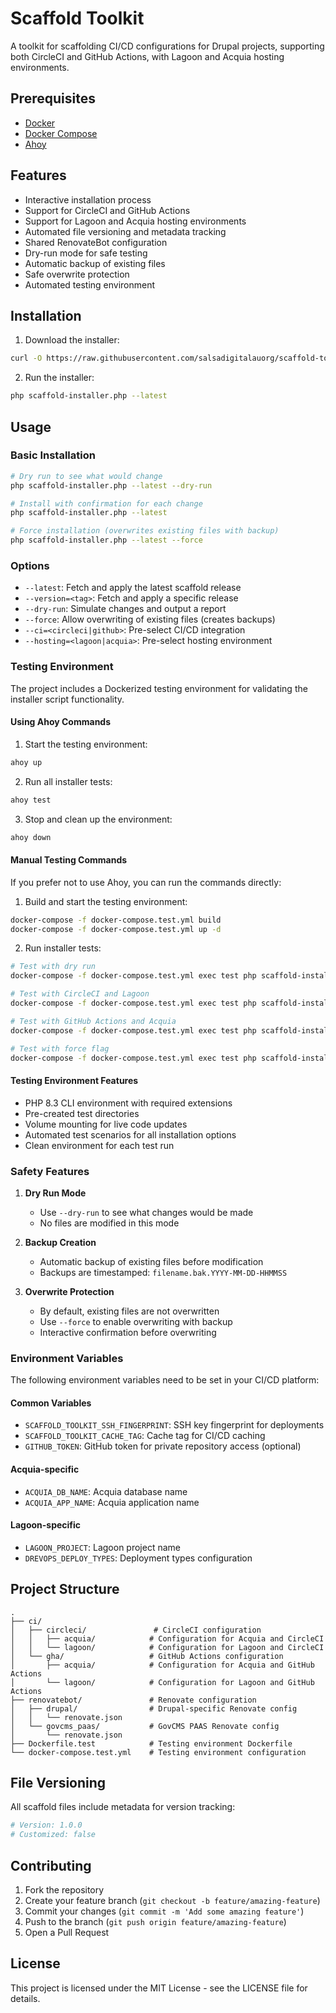 # Scaffold Toolkit

A toolkit for scaffolding CI/CD configurations for Drupal projects, supporting both CircleCI and GitHub Actions, with Lagoon and Acquia hosting environments.

## Prerequisites

- [Docker](https://docs.docker.com/get-docker/)
- [Docker Compose](https://docs.docker.com/compose/install/)
- [Ahoy](https://github.com/ahoy-cli/ahoy#installation)

## Features

- Interactive installation process
- Support for CircleCI and GitHub Actions
- Support for Lagoon and Acquia hosting environments
- Automated file versioning and metadata tracking
- Shared RenovateBot configuration
- Dry-run mode for safe testing
- Automatic backup of existing files
- Safe overwrite protection
- Automated testing environment

## Installation

1. Download the installer:
```bash
curl -O https://raw.githubusercontent.com/salsadigitalauorg/scaffold-toolkit/main/scaffold-installer.php
```

2. Run the installer:
```bash
php scaffold-installer.php --latest
```

## Usage

### Basic Installation
```bash
# Dry run to see what would change
php scaffold-installer.php --latest --dry-run

# Install with confirmation for each change
php scaffold-installer.php --latest

# Force installation (overwrites existing files with backup)
php scaffold-installer.php --latest --force
```

### Options
- `--latest`: Fetch and apply the latest scaffold release
- `--version=<tag>`: Fetch and apply a specific release
- `--dry-run`: Simulate changes and output a report
- `--force`: Allow overwriting of existing files (creates backups)
- `--ci=<circleci|github>`: Pre-select CI/CD integration
- `--hosting=<lagoon|acquia>`: Pre-select hosting environment

### Testing Environment

The project includes a Dockerized testing environment for validating the installer script functionality.

#### Using Ahoy Commands

1. Start the testing environment:
```bash
ahoy up
```

2. Run all installer tests:
```bash
ahoy test
```

3. Stop and clean up the environment:
```bash
ahoy down
```

#### Manual Testing Commands

If you prefer not to use Ahoy, you can run the commands directly:

1. Build and start the testing environment:
```bash
docker-compose -f docker-compose.test.yml build
docker-compose -f docker-compose.test.yml up -d
```

2. Run installer tests:
```bash
# Test with dry run
docker-compose -f docker-compose.test.yml exec test php scaffold-installer.php --latest --dry-run

# Test with CircleCI and Lagoon
docker-compose -f docker-compose.test.yml exec test php scaffold-installer.php --latest --ci=circleci --hosting=lagoon

# Test with GitHub Actions and Acquia
docker-compose -f docker-compose.test.yml exec test php scaffold-installer.php --latest --ci=github --hosting=acquia

# Test with force flag
docker-compose -f docker-compose.test.yml exec test php scaffold-installer.php --latest --force
```

#### Testing Environment Features
- PHP 8.3 CLI environment with required extensions
- Pre-created test directories
- Volume mounting for live code updates
- Automated test scenarios for all installation options
- Clean environment for each test run

### Safety Features

1. **Dry Run Mode**
   - Use `--dry-run` to see what changes would be made
   - No files are modified in this mode

2. **Backup Creation**
   - Automatic backup of existing files before modification
   - Backups are timestamped: `filename.bak.YYYY-MM-DD-HHMMSS`

3. **Overwrite Protection**
   - By default, existing files are not overwritten
   - Use `--force` to enable overwriting with backup
   - Interactive confirmation before overwriting

### Environment Variables
The following environment variables need to be set in your CI/CD platform:

#### Common Variables
- `SCAFFOLD_TOOLKIT_SSH_FINGERPRINT`: SSH key fingerprint for deployments
- `SCAFFOLD_TOOLKIT_CACHE_TAG`: Cache tag for CI/CD caching
- `GITHUB_TOKEN`: GitHub token for private repository access (optional)

#### Acquia-specific
- `ACQUIA_DB_NAME`: Acquia database name
- `ACQUIA_APP_NAME`: Acquia application name

#### Lagoon-specific
- `LAGOON_PROJECT`: Lagoon project name
- `DREVOPS_DEPLOY_TYPES`: Deployment types configuration

## Project Structure

```
.
├── ci/
│   ├── circleci/               # CircleCI configuration
│   │   ├── acquia/            # Configuration for Acquia and CircleCI
│   │   └── lagoon/            # Configuration for Lagoon and CircleCI
│   └── gha/                   # GitHub Actions configuration
│       ├── acquia/            # Configuration for Acquia and GitHub Actions
│       └── lagoon/            # Configuration for Lagoon and GitHub Actions
├── renovatebot/               # Renovate configuration
│   ├── drupal/                # Drupal-specific Renovate config
│   │   └── renovate.json
│   └── govcms_paas/           # GovCMS PAAS Renovate config
│       └── renovate.json
├── Dockerfile.test            # Testing environment Dockerfile
└── docker-compose.test.yml    # Testing environment configuration
```

## File Versioning

All scaffold files include metadata for version tracking:
```yaml
# Version: 1.0.0
# Customized: false
```

## Contributing

1. Fork the repository
2. Create your feature branch (`git checkout -b feature/amazing-feature`)
3. Commit your changes (`git commit -m 'Add some amazing feature'`)
4. Push to the branch (`git push origin feature/amazing-feature`)
5. Open a Pull Request

## License

This project is licensed under the MIT License - see the LICENSE file for details. 